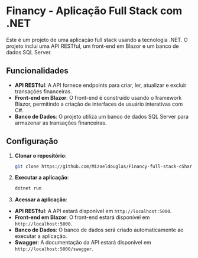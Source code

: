 # Financy - Aplicação Full Stack com .NET

Este é um projeto de uma aplicação full stack usando a tecnologia .NET. O projeto inclui uma API RESTful, um front-end em Blazor e um banco de dados SQL Server.

## Funcionalidades

- **API RESTful**: A API fornece endpoints para criar, ler, atualizar e excluir transações financeiras.
- **Front-end em Blazor**: O front-end é construído usando o framework Blazor, permitindo a criação de interfaces de usuário interativas com C#.
- **Banco de Dados**: O projeto utiliza um banco de dados SQL Server para armazenar as transações financeiras.

## Configuração

1. **Clonar o repositório**:

   ```bash
   git clone https://github.com/Mizaeldouglas/Financy-full-stack-cSharp.git
    ```
2. **Executar a aplicação**:

   ```bash
   dotnet run
   ```
3. **Acessar a aplicação**:
- **API RESTful**: A API estará disponível em `http://localhost:5000`.
- **Front-end em Blazor**: O front-end estará disponível em `http://localhost:5000`.
- **Banco de Dados**: O banco de dados será criado automaticamente ao executar a aplicação.
- **Swagger**: A documentação da API estará disponível em `http://localhost:5000/swagger`.
